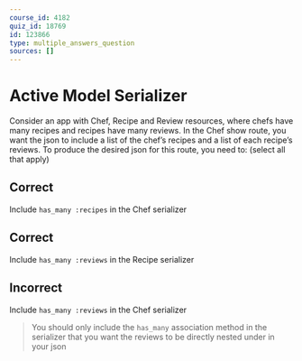```yaml
---
course_id: 4182
quiz_id: 18769
id: 123866
type: multiple_answers_question
sources: []
---
```


# Active Model Serializer

Consider an app with Chef, Recipe and Review resources, where chefs have many
recipes and recipes have many reviews. In the Chef show route, you want the json
to include a list of the chef’s recipes and a list of each recipe’s reviews. To
produce the desired json for this route, you need to: (select all that apply)

## Correct

Include `has_many :recipes` in the Chef serializer

## Correct

Include `has_many :reviews` in the Recipe serializer

## Incorrect

Include `has_many :reviews` in the Chef serializer

> You should only include the `has_many` association method in the serializer that
> you want the reviews to be directly nested under in your json
